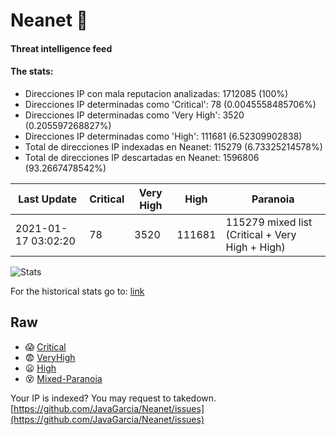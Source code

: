 # Neanet :hocho:
#### Threat intelligence feed
#### The stats:

- Direcciones IP con mala reputacion analizadas: 1712085 (100%)
- Direcciones IP determinadas como 'Critical':  78 (0.0045558485706%)
- Direcciones IP determinadas como 'Very High':  3520 (0.205597268827%)
- Direcciones IP determinadas como 'High':  111681 (6.52309902838)
- Total de direcciones IP indexadas en Neanet:  115279 (6.73325214578%)
- Total de direcciones IP descartadas en Neanet:  1596806 (93.2667478542%)

| Last Update | Critical | Very High | High | Paranoia |
| --- | --- | --- | --- | --- |
| 2021-01-17 03:02:20 | 78 | 3520 | 111681 | 115279 mixed list (Critical + Very High + High)|

![Stats](https://docs.google.com/spreadsheets/d/e/2PACX-1vSnaNMIXVabIpDJjufMlzH7poXnshF3mgd8Is1g9ytUEzVsP5my4Trn8f-xkoLLQ38xpL3HtmUexLo6/pubchart?oid=501124687&format=image)

For the historical stats go to: [link](/stats.csv)
## Raw
- :scream: [Critical](https://raw.githubusercontent.com/JavaGarcia/Neanet/master/blacklists/neanet_critical.txt)
- :fearful: [VeryHigh](https://raw.githubusercontent.com/JavaGarcia/Neanet/master/blacklists/neanet_veryHigh.txtt)
- :frowning: [High](https://raw.githubusercontent.com/JavaGarcia/Neanet/master/blacklists/neanet_high.txt)
- :dizzy_face: [Mixed-Paranoia](https://raw.githubusercontent.com/JavaGarcia/Neanet/master/blacklists/neanet_all.txt)


Your IP is indexed? You may request to takedown. [https://github.com/JavaGarcia/Neanet/issues](https://github.com/JavaGarcia/Neanet/issues)
































































































































































































































































































































































































































































































































































































































































































































































































































































































































































































































































































































































































































































































































































































































































































































































































































































































































































































































































































































































































































































































































































































































































































































































































































































































































































































































































































































































































































































































































































































































































































































































































































































































































































































































































































































































































































































































